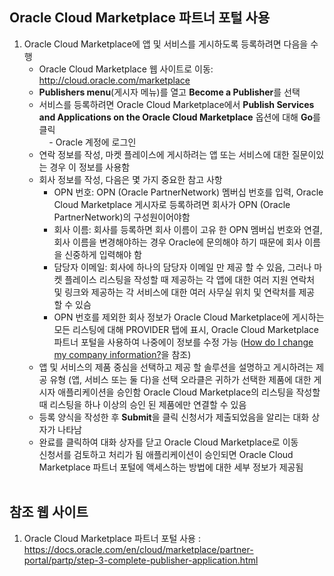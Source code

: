 ## Oracle Cloud Marketplace 파트너 포털 사용

1. Oracle Cloud Marketplace에 앱 및 서비스를 게시하도록 등록하려면 다음을 수행
    - Oracle Cloud Marketplace 웹 사이트로 이동: http://cloud.oracle.com/marketplace
    - **Publishers menu**(게시자 메뉴)를 열고 **Become a Publisher**를 선택
    - 서비스를 등록하려면 Oracle Cloud Marketplace에서 **Publish Services and Applications on the Oracle Cloud Marketplace** 옵션에 대해 **Go**를 클릭<br/>
    - Oracle 계정에 로그인<br/>
    - 연락 정보를 작성, 마켓 플레이스에 게시하려는 앱 또는 서비스에 대한 질문이있는 경우 이 정보를 사용함
    - 회사 정보를 작성, 다음은 몇 가지 중요한 참고 사항<br/>
        - OPN 번호: OPN (Oracle PartnerNetwork) 멤버십 번호를 입력, Oracle Cloud Marketplace 게시자로 등록하려면 회사가 OPN (Oracle PartnerNetwork)의 구성원이어야함<br/>
        - 회사 이름: 회사를 등록하면 회사 이름이 고유 한 OPN 멤버십 번호와 연결, 회사 이름을 변경해야하는 경우 Oracle에 문의해야 하기 때문에 회사 이름을 신중하게 입력해야 함<br/>
        - 담당자 이메일: 회사에 하나의 담당자 이메일 만 제공 할 수 있음, 그러나 마켓 플레이스 리스팅을 작성할 때 제공하는 각 앱에 대한 여러 지원 연락처 및 링크와 제공하는 각 서비스에 대한 여러 사무실 위치 및 연락처를 제공 할 수 있슴<br/>
        - OPN 번호를 제외한 회사 정보가 Oracle Cloud Marketplace에 게시하는 모든 리스팅에 대해 PROVIDER 탭에 표시, Oracle Cloud Marketplace 파트너 포털을 사용하여 나중에이 정보를 수정 가능 ([How do I change my company information?](https://docs.oracle.com/en/cloud/marketplace/partner-portal/partp/how-do-i-change-my-company-information.html)을 참조)<br/>
    - 앱 및 서비스의 제품 중심을 선택하고 제공 할 솔루션을 설명하고 게시하려는 제공 유형 (앱, 서비스 또는 둘 다)을 선택  오라클은 귀하가 선택한 제품에 대한 게시자 애플리케이션을 승인함  Oracle Cloud Marketplace의 리스팅을 작성할 때 리스팅을 하나 이상의 승인 된 제품에만 연결할 수 있음<br/>
    - 등록 양식을 작성한 후 **Submit**을 클릭  신청서가 제출되었음을 알리는 대화 상자가 나타남<br/>
    - 완료를 클릭하여 대화 상자를 닫고 Oracle Cloud Marketplace로 이동<br/>
신청서를 검토하고 처리가 됨  애플리케이션이 승인되면 Oracle Cloud Marketplace 파트너 포털에 액세스하는 방법에 대한 세부 정보가 제공됨<br/>
    
## 참조 웹 사이트 
1. Oracle Cloud Marketplace 파트너 포털 사용 : https://docs.oracle.com/en/cloud/marketplace/partner-portal/partp/step-3-complete-publisher-application.html
